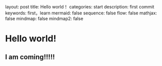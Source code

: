 layout: post
title: Hello world！
categories: start
description: first commit
keywords: first，learn
mermaid: false
sequence: false
flow: false
mathjax: false
mindmap: false
mindmap2: false

# Hello world!
## I am coming!!!!!
